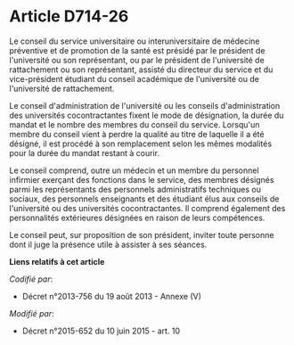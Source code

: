 # Article D714-26

Le conseil du service universitaire ou interuniversitaire de médecine préventive et de promotion de la santé est présidé par
le président de l'université ou son représentant, ou par le président de l'université de rattachement ou son représentant,
assisté du directeur du service et du vice-président étudiant du conseil académique  de l'université ou de l'université de
rattachement.

Le conseil d'administration de l'université ou les conseils d'administration des universités cocontractantes fixent le mode
de désignation, la durée du mandat et le nombre des membres du conseil du service. Lorsqu'un membre du conseil vient à perdre
la qualité au titre de laquelle il a été désigné, il est procédé à son remplacement selon les mêmes modalités pour la durée
du mandat restant à courir.

Le conseil comprend, outre un médecin et un membre du personnel infirmier exerçant des fonctions dans le service, des membres
désignés parmi les représentants des personnels administratifs techniques ou sociaux, des personnels enseignants et des
étudiant élus aux conseils de l'université ou des universités cocontractantes. Il comprend également des personnalités
extérieures désignées en raison de leurs compétences.

Le conseil peut, sur proposition de son président, inviter toute personne dont il juge la présence utile à assister à ses
séances.

**Liens relatifs à cet article**

_Codifié par_:

  - Décret n°2013-756 du 19 août 2013 -  Annexe (V)

_Modifié par_:

  - Décret n°2015-652 du 10 juin 2015 - art. 10
